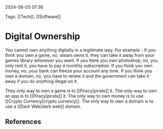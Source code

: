 2024-08-05 07:36

Tags: [[Tech]], [[Software]]


# Digital Ownership
You cannot own anything digitally in a legitimate way. For example - If you think you own a game, no, steam owns it, they can take it away from your games library whenever you want. If you think you own photoshop, no, you only rent it, you have to pay a monthly subscription. If you think you own money, no, your bank can freeze your account any time. If you think you own a domain, no, you have to renew it and the government can take it away if you do anything illegal on it.

They only way to own a game is to [[Piracy|pirate]] it. The only way to own an app is to [[Piracy|pirate]] it. The only way to own money is to use [[Crypto Currency|crypto currency]]. The only way to own a domain is to use a [[Dark Web|dark web]] domain.



## References